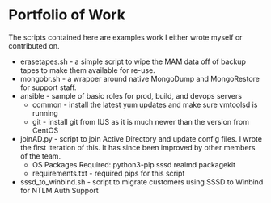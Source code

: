 # Portfolio of Work

The scripts contained here are examples work I either wrote myself or contributed on.

+ erasetapes.sh - a simple script to wipe the MAM data off of backup tapes to make them available for re-use.
+ mongobr.sh - a wrapper around native MongoDump and MongoRestore for support staff.
+ ansible - sample of basic roles for prod, build, and devops servers
  + common - install the latest yum updates and make sure vmtoolsd is running
  + git - install git from IUS as it is much newer than the version from CentOS
+ joinAD.py - script to join Active Directory and update config files.  I wrote the first iteration of this.  It has since been improved by other members of the team.
  + OS Packages Required:  python3-pip sssd realmd packagekit 
  + requirements.txt - required pips for this script
+ sssd_to_winbind.sh - script to migrate customers using SSSD to Winbind for NTLM Auth Support
